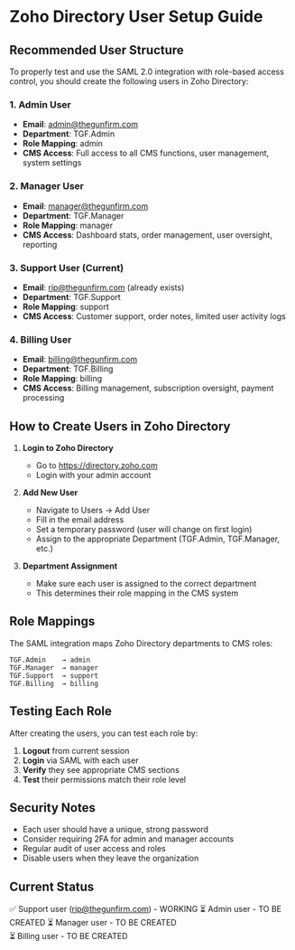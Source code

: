 # Zoho Directory User Setup Guide

## Recommended User Structure

To properly test and use the SAML 2.0 integration with role-based access control, you should create the following users in Zoho Directory:

### 1. Admin User
- **Email**: admin@thegunfirm.com
- **Department**: TGF.Admin
- **Role Mapping**: admin
- **CMS Access**: Full access to all CMS functions, user management, system settings

### 2. Manager User  
- **Email**: manager@thegunfirm.com
- **Department**: TGF.Manager
- **Role Mapping**: manager
- **CMS Access**: Dashboard stats, order management, user oversight, reporting

### 3. Support User (Current)
- **Email**: rip@thegunfirm.com (already exists)
- **Department**: TGF.Support
- **Role Mapping**: support
- **CMS Access**: Customer support, order notes, limited user activity logs

### 4. Billing User
- **Email**: billing@thegunfirm.com
- **Department**: TGF.Billing
- **Role Mapping**: billing
- **CMS Access**: Billing management, subscription oversight, payment processing

## How to Create Users in Zoho Directory

1. **Login to Zoho Directory**
   - Go to https://directory.zoho.com
   - Login with your admin account

2. **Add New User**
   - Navigate to Users → Add User
   - Fill in the email address
   - Set a temporary password (user will change on first login)
   - Assign to the appropriate Department (TGF.Admin, TGF.Manager, etc.)

3. **Department Assignment**
   - Make sure each user is assigned to the correct department
   - This determines their role mapping in the CMS system

## Role Mappings

The SAML integration maps Zoho Directory departments to CMS roles:

```
TGF.Admin    → admin
TGF.Manager  → manager  
TGF.Support  → support
TGF.Billing  → billing
```

## Testing Each Role

After creating the users, you can test each role by:

1. **Logout** from current session
2. **Login** via SAML with each user
3. **Verify** they see appropriate CMS sections
4. **Test** their permissions match their role level

## Security Notes

- Each user should have a unique, strong password
- Consider requiring 2FA for admin and manager accounts
- Regular audit of user access and roles
- Disable users when they leave the organization

## Current Status

✅ Support user (rip@thegunfirm.com) - WORKING
⏳ Admin user - TO BE CREATED
⏳ Manager user - TO BE CREATED  
⏳ Billing user - TO BE CREATED